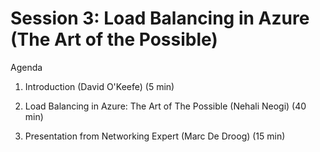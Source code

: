 # Session 3: Load Balancing in Azure (The Art of the Possible)

Agenda
1. Introduction (David O'Keefe) (5 min)

2. Load Balancing in Azure: The Art of The Possible (Nehali Neogi) (40 min)

3. Presentation from Networking Expert (Marc De Droog) (15 min)

